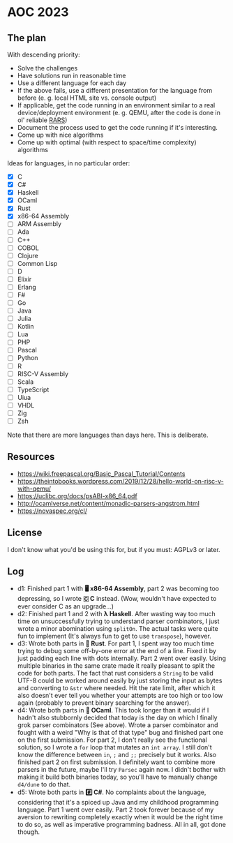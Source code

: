 # AOC 2023
## The plan
With descending priority:
- Solve the challenges
- Have solutions run in reasonable time
- Use a different language for each day
- If the above fails, use a different presentation for the language from before (e. g. local HTML site vs. console output)
- If applicable, get the code running in an environment similar to a real device/deployment environment (e. g. QEMU, after the code is done in ol' reliable [RARS](https://github.com/TheThirdOne/rars))
- Document the process used to get the code running if it's interesting.
- Come up with nice algorithms
- Come up with optimal (with respect to space/time complexity) algorithms

Ideas for languages, in no particular order:
- [x] C
- [x] C#
- [x] Haskell
- [x] OCaml
- [x] Rust
- [x] x86-64 Assembly
- [ ] ARM Assembly
- [ ] Ada
- [ ] C++
- [ ] COBOL
- [ ] Clojure
- [ ] Common Lisp
- [ ] D
- [ ] Elixir
- [ ] Erlang
- [ ] F#
- [ ] Go
- [ ] Java
- [ ] Julia
- [ ] Kotlin
- [ ] Lua
- [ ] PHP
- [ ] Pascal
- [ ] Python
- [ ] R
- [ ] RISC-V Assembly
- [ ] Scala
- [ ] TypeScript
- [ ] Uiua
- [ ] VHDL
- [ ] Zig
- [ ] Zsh

Note that there are more languages than days here. This is deliberate.

## Resources
- https://wiki.freepascal.org/Basic_Pascal_Tutorial/Contents
- https://theintobooks.wordpress.com/2019/12/28/hello-world-on-risc-v-with-qemu/
- https://uclibc.org/docs/psABI-x86_64.pdf
- http://ocamlverse.net/content/monadic-parsers-angstrom.html
- https://novaspec.org/cl/
## License
I don't know what you'd be using this for, but if you must: AGPLv3 or later.
## Log
- d1: Finished part 1 with **🖥️ x86-64 Assembly**, part 2 was becoming too depressing, so I wrote **🇨 C** instead. (Wow, wouldn't have expected to ever consider C as an upgrade...)
- d2: Finished part 1 and 2 with **λ Haskell**. After wasting way too much time on unsuccessfully trying to understand parser combinators, I just wrote a minor abomination using `splitOn`. The actual tasks were quite fun to implement (It's always fun to get to use `transpose`), however.
- d3: Wrote both parts in **🦀 Rust**. For part 1, I spent way too much time trying to debug some off-by-one error at the end of a line. Fixed it by just padding each line with dots internally. Part 2 went over easily. Using multiple binaries in the same crate made it really pleasant to split the code for both parts. The fact that rust considers a `String` to be valid UTF-8 could be worked around easily by just storing the input as bytes and converting to `&str` where needed. Hit the rate limit, after which it also doesn't ever tell you whether your attempts are too high or too low again (probably to prevent binary searching for the answer).
- d4: Wrote both parts in **🐫 OCaml**. This took longer than it would if I hadn't also stubbornly decided that today is the day on which I finally grok parser combinators (See above). Wrote a parser combinator and fought with a weird "Why is that of that type" bug and finished part one on the first submission. For part 2, I don't really see the functional solution, so I wrote a `for` loop that mutates an `int array`. I still don't know the difference between `in`, `;` and `;;` precisely but it works. Also finished part 2 on first submission. I definitely want to combine more parsers in the future, maybe I'll try `Parsec` again now. I didn't bother with making it build both binaries today, so you'll have to manually change `d4/dune` to do that.
- d5: Wrote both parts in **#️⃣ C#**. No complaints about the language, considering that it's a spiced up Java and my childhood programming language. Part 1 went over easily. Part 2 took forever because of my aversion to rewriting completely exactly when it would be the right time to do so, as well as imperative programming badness. All in all, got done though.
